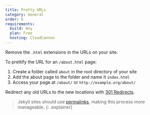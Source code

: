 ```yaml
---
title: Pretty URLs
category: General
order: 6
requirements:
  build: Any
  plan: Free
  hosting: CloudCannon
---
```


Remove the `.html` extensions in the URLs on your site.

To prettify the URL for an `/about.html` page:

1. Create a folder called `about` in the root directory of your site
2. Add the about page to the folder and name it `index.html`
3. Access your page at `/about/` or `http://example.org/about/`

Redirect any old URLs to the new locations with [301 Redirects](/hosting/301-redirects/).

> Jekyll sites should use [permalinks](https://jekyllrb.com/docs/permalinks/), making this process more manageable.
{: .explainer}
